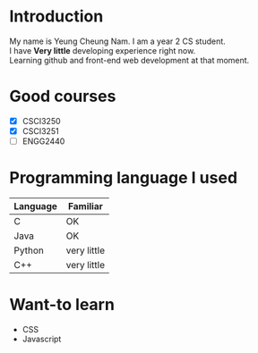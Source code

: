 # Introduction
My name is Yeung Cheung Nam. I am a year 2 CS student.  
I have **Very little** developing experience right now.  
Learning github and front-end web development at that moment.  

# Good courses
- [x] CSCI3250
- [x] CSCI3251
- [ ] ENGG2440

# Programming language I used
|Language|Familiar|
|--------|--------|
|C	 |OK	  |
|Java	 |OK	  |
|Python	 |very little	  |
|C++	 |very little	  |

# Want-to learn
* CSS
* Javascript

